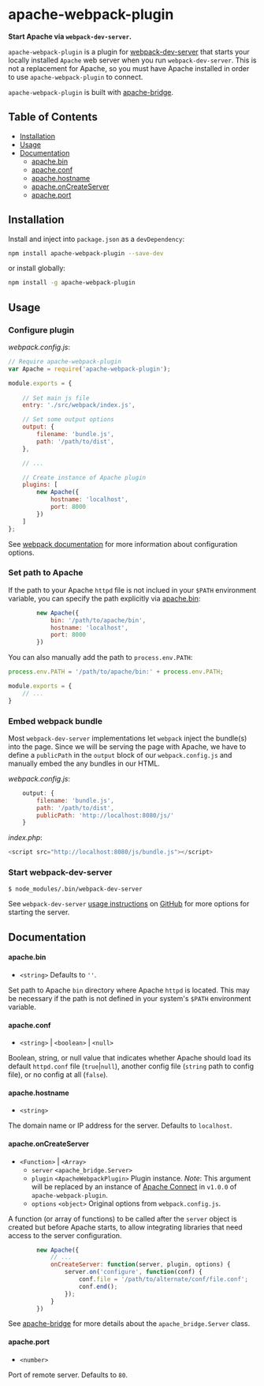 # apache-webpack-plugin
**Start Apache via `webpack-dev-server`.**

`apache-webpack-plugin` is a plugin for [webpack-dev-server](https://webpack.js.org/configuration/dev-server/) that starts your locally installed `Apache` web server when you run `webpack-dev-server`. This is not a replacement for Apache, so you must have Apache installed in order to use `apache-webpack-plugin` to connect.

`apache-webpack-plugin` is built with [apache-bridge](https://github.com/mattscott2040/apache-bridge).

## Table of Contents

* [Installation](#installation)
* [Usage](#usage)
* [Documentation](#documentation)
  * [apache.bin](#apachebin)
  * [apache.conf](#apacheconf)
  * [apache.hostname](#apachehostname)
  * [apache.onCreateServer](#apacheoncreateserver)
  * [apache.port](#apacheport)

## Installation

Install and inject into `package.json` as a `devDependency`:

```bash
npm install apache-webpack-plugin --save-dev
```

or install globally:

```bash
npm install -g apache-webpack-plugin
```

## Usage

### Configure plugin

*webpack.config.js*:
```javascript
// Require apache-webpack-plugin
var Apache = require('apache-webpack-plugin');

module.exports = {
    
    // Set main js file
    entry: './src/webpack/index.js',

    // Set some output options
    output: {
        filename: 'bundle.js',
        path: '/path/to/dist',
    },

    // ...

    // Create instance of Apache plugin
    plugins: [
        new Apache({
            hostname: 'localhost',
            port: 8000
        })
    ]
};
```

See [webpack documentation](https://webpack.js.org/concepts/) for more information about configuration options.

### Set path to Apache

If the path to your Apache `httpd` file is not inclued in your `$PATH` environment variable, you can specify the path explicitly via [apache.bin](#apachebin):

```javascript
        new Apache({
            bin: '/path/to/apache/bin',
            hostname: 'localhost',
            port: 8000
        })
```

You can also manually add the path to `process.env.PATH`:

```javascript
process.env.PATH = '/path/to/apache/bin:' + process.env.PATH;

module.exports = {
    // ...
}
```

### Embed webpack bundle

Most `webpack-dev-server` implementations let `webpack` inject the bundle(s) into the page. Since we will be serving the page with Apache, we have to define a `publicPath` in the `output` block of our `webpack.config.js` and manually embed the any bundles in our HTML.

*webpack.config.js*:
```javascript
    output: {
        filename: 'bundle.js',
        path: '/path/to/dist',
        publicPath: 'http://localhost:8080/js/'
    }
```

*index.php*:
```php
<script src="http://localhost:8080/js/bundle.js"></script>
```

### Start webpack-dev-server

```bash
$ node_modules/.bin/webpack-dev-server
```

See `webpack-dev-server` [usage instructions](https://github.com/webpack/webpack-dev-server#usage) on [GitHub](https://github.com/webpack/webpack-dev-server) for more options for starting the server.

## Documentation

#### apache.bin

- `<string>` Defaults to `''`.

Set path to Apache `bin` directory where Apache `httpd` is located. This may be necessary if the path is not defined in your system's `$PATH` environment variable.

#### apache.conf

- `<string>` | `<boolean>` | `<null>`

Boolean, string, or null value that indicates whether Apache should load its default `httpd.conf` file (`true`|`null`), another config file (`string` path to config file), or no config at all (`false`).

#### apache.hostname

- `<string>` 

The domain name or IP address for the server. Defaults to `localhost`.

#### apache.onCreateServer

- `<Function>` | `<Array>`
  - `server` `<apache_bridge.Server>`
  - `plugin` `<ApacheWebpackPlugin>` Plugin instance. *Note*: This argument will be replaced by an instance of [Apache Connect](https://github.com/mattscott2040/apache-connect) in `v1.0.0` of `apache-webpack-plugin`.
  - `options` `<object>` Original options from `webpack.config.js`.

A function (or array of functions) to be called after the `server` object is created but before Apache starts, to allow integrating libraries that need access to the server configuration.

```javascript
        new Apache({
            // ...
            onCreateServer: function(server, plugin, options) {
                server.on('configure', function(conf) {
                    conf.file = '/path/to/alternate/conf/file.conf';
                    conf.end();
                });
            }
        })
```

See [apache-bridge](https://github.com/mattscott2040/apache-bridge#class-apacheserver) for more details about the `apache_bridge.Server` class.

#### apache.port

- `<number>` 

Port of remote server. Defaults to `80`.